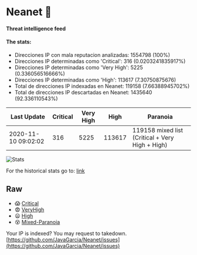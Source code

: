 # Neanet :hocho:
#### Threat intelligence feed
#### The stats:

- Direcciones IP con mala reputacion analizadas: 1554798 (100%)
- Direcciones IP determinadas como 'Critical':  316 (0.0203241835917%)
- Direcciones IP determinadas como 'Very High':  5225 (0.336056516666%)
- Direcciones IP determinadas como 'High':  113617 (7.30750875676)
- Total de direcciones IP indexadas en Neanet:  119158 (7.66388945702%)
- Total de direcciones IP descartadas en Neanet:  1435640 (92.336110543%)

| Last Update | Critical | Very High | High | Paranoia |
| --- | --- | --- | --- | --- |
| 2020-11-10 09:02:02 | 316 | 5225 | 113617 | 119158 mixed list (Critical + Very High + High)|

![Stats](https://docs.google.com/spreadsheets/d/e/2PACX-1vSnaNMIXVabIpDJjufMlzH7poXnshF3mgd8Is1g9ytUEzVsP5my4Trn8f-xkoLLQ38xpL3HtmUexLo6/pubchart?oid=501124687&format=image)

For the historical stats go to: [link](/stats.csv)
## Raw
- :scream: [Critical](https://raw.githubusercontent.com/JavaGarcia/Neanet/master/blacklists/neanet_critical.txt)
- :fearful: [VeryHigh](https://raw.githubusercontent.com/JavaGarcia/Neanet/master/blacklists/neanet_veryHigh.txtt)
- :frowning: [High](https://raw.githubusercontent.com/JavaGarcia/Neanet/master/blacklists/neanet_high.txt)
- :dizzy_face: [Mixed-Paranoia](https://raw.githubusercontent.com/JavaGarcia/Neanet/master/blacklists/neanet_all.txt)


Your IP is indexed? You may request to takedown. [https://github.com/JavaGarcia/Neanet/issues](https://github.com/JavaGarcia/Neanet/issues)





















































































































































































































































































































































































































































































































































































































































































































































































































































































































































































































































































































































































































































































































































































































































































































































































































































































































































































































































































































































































































































































































